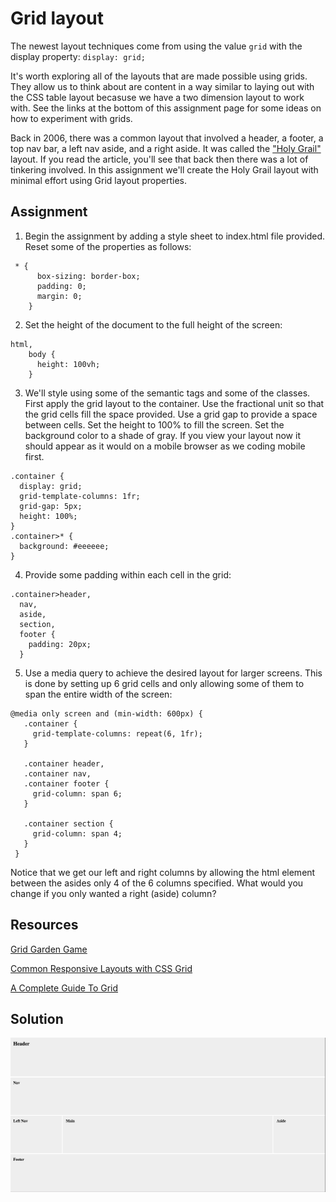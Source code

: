 
# Grid layout

The newest layout techniques come from using the value `grid` with the display property:
`display: grid;`

It's worth exploring all of the layouts that are made possible using grids. They allow us to think about are content in a way similar to laying out with the CSS table layout becasuse we have a two dimension layout to work with.   See the links at the bottom of this assignment page for some ideas on how to experiment with grids.    

Back in 2006,  there was a common layout that involved a header, a footer, a top nav bar, a left nav aside, and a right aside.  It was called the ["Holy Grail"](https://alistapart.com/article/holygrail) layout.  If you read the article, you'll see that back then there was a lot of tinkering involved.  In this assignment we'll create the Holy Grail layout with minimal effort using Grid layout properties.

## Assignment  

1. Begin the assignment by adding a style sheet to index.html file provided.  Reset some of the properties as follows:
```
 * {
      box-sizing: border-box;
      padding: 0;
      margin: 0;
    }
```
2. Set the height of the document to the full height of the screen:
```
html,
    body {
      height: 100vh;
    }
```
3. We'll style using some of the semantic tags and some of the classes.  First apply the grid layout to the container.  Use the fractional unit so that the grid cells fill the space provided. Use a grid gap to provide a space between cells. Set the height to 100% to fill the screen.  Set the background color to a shade of gray.  If you view your layout now it should appear as it would on a mobile browser as we coding mobile first.
```
.container {
  display: grid;
  grid-template-columns: 1fr;
  grid-gap: 5px;
  height: 100%;
}
.container>* {
  background: #eeeeee;
}
```
4. Provide some padding within each cell in the grid:
```
.container>header,
  nav,
  aside,
  section,
  footer {
    padding: 20px;
  }
```
5. Use a media query to achieve the desired layout for larger screens.  This is done by setting up 6 grid cells and only allowing some of them to span the entire width of the screen:
 ```
 @media only screen and (min-width: 600px) {
    .container {
      grid-template-columns: repeat(6, 1fr);
    }

    .container header,
    .container nav,
    .container footer {
      grid-column: span 6;
    }

    .container section {
      grid-column: span 4;
    }
  }
```  
Notice that we get our left and right columns by allowing the html element between the asides only 4 of the 6 columns specified.  What would you change if you only wanted a right (aside) column?



## Resources
[Grid Garden Game](https://cssgridgarden.com/)  

[Common Responsive Layouts with CSS Grid](https://medium.com/samsung-internet-dev/common-responsive-layouts-with-css-grid-and-some-without-245a862f48df)  

[A Complete Guide To Grid](https://css-tricks.com/snippets/css/complete-guide-grid/)

## Solution

![Grid Layout](images/grid-holy-grail.png)
